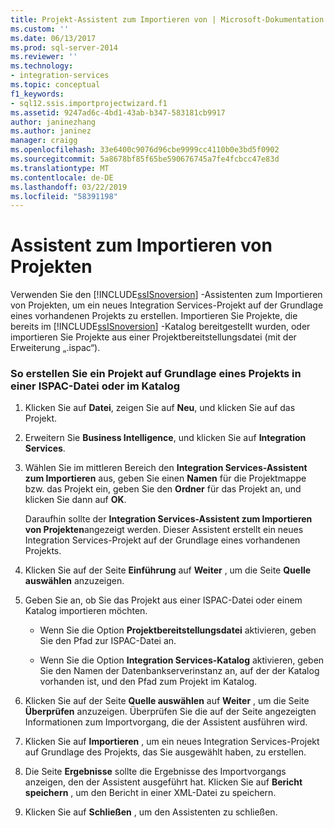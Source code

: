```yaml
---
title: Projekt-Assistent zum Importieren von | Microsoft-Dokumentation
ms.custom: ''
ms.date: 06/13/2017
ms.prod: sql-server-2014
ms.reviewer: ''
ms.technology:
- integration-services
ms.topic: conceptual
f1_keywords:
- sql12.ssis.importprojectwizard.f1
ms.assetid: 9247ad6c-4bd1-43ab-b347-583181cb9917
author: janinezhang
ms.author: janinez
manager: craigg
ms.openlocfilehash: 33e6400c9076d96cbe9999cc4110b0e3bd5f0902
ms.sourcegitcommit: 5a8678bf85f65be590676745a7fe4fcbcc47e83d
ms.translationtype: MT
ms.contentlocale: de-DE
ms.lasthandoff: 03/22/2019
ms.locfileid: "58391198"
---
```

# <a name="import-project-wizard"></a>Assistent zum Importieren von Projekten
  Verwenden Sie den [!INCLUDE[ssISnoversion](../includes/ssisnoversion-md.md)] -Assistenten zum Importieren von Projekten, um ein neues Integration Services-Projekt auf der Grundlage eines vorhandenen Projekts zu erstellen. Importieren Sie Projekte, die bereits im [!INCLUDE[ssISnoversion](../includes/ssisnoversion-md.md)] -Katalog bereitgestellt wurden, oder importieren Sie Projekte aus einer Projektbereitstellungsdatei (mit der Erweiterung „.ispac“).  
  
### <a name="to-create-a-project-based-on-a-project-in-ispac-file-or-in-catalog"></a>So erstellen Sie ein Projekt auf Grundlage eines Projekts in einer ISPAC-Datei oder im Katalog  
  
1.  Klicken Sie auf **Datei**, zeigen Sie auf **Neu**, und klicken Sie auf das Projekt.  
  
2.  Erweitern Sie **Business Intelligence**, und klicken Sie auf **Integration Services**.  
  
3.  Wählen Sie im mittleren Bereich den **Integration Services-Assistent zum Importieren** aus, geben Sie einen **Namen** für die Projektmappe bzw. das Projekt ein, geben Sie den **Ordner** für das Projekt an, und klicken Sie dann auf **OK**.  
  
     Daraufhin sollte der **Integration Services-Assistent zum Importieren von Projekten**angezeigt werden. Dieser Assistent erstellt ein neues Integration Services-Projekt auf der Grundlage eines vorhandenen Projekts.  
  
4.  Klicken Sie auf der Seite **Einführung** auf **Weiter** , um die Seite **Quelle auswählen** anzuzeigen.  
  
5.  Geben Sie an, ob Sie das Projekt aus einer ISPAC-Datei oder einem Katalog importieren möchten.  
  
    -   Wenn Sie die Option **Projektbereitstellungsdatei** aktivieren, geben Sie den Pfad zur ISPAC-Datei an.  
  
    -   Wenn Sie die Option **Integration Services-Katalog** aktivieren, geben Sie den Namen der Datenbankserverinstanz an, auf der der Katalog vorhanden ist, und den Pfad zum Projekt im Katalog.  
  
6.  Klicken Sie auf der Seite **Quelle auswählen** auf **Weiter** , um die Seite **Überprüfen** anzuzeigen. Überprüfen Sie die auf der Seite angezeigten Informationen zum Importvorgang, die der Assistent ausführen wird.  
  
7.  Klicken Sie auf **Importieren** , um ein neues Integration Services-Projekt auf Grundlage des Projekts, das Sie ausgewählt haben, zu erstellen.  
  
8.  Die Seite **Ergebnisse** sollte die Ergebnisse des Importvorgangs anzeigen, den der Assistent ausgeführt hat. Klicken Sie auf **Bericht speichern** , um den Bericht in einer XML-Datei zu speichern.  
  
9. Klicken Sie auf **Schließen** , um den Assistenten zu schließen.  
  
  
